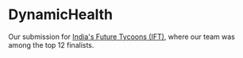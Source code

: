 # DynamicHealth

Our submission for [India's Future Tycoons (IFT)](https://indiafuturetycoons.com/), where our team was among the top 12 finalists.
